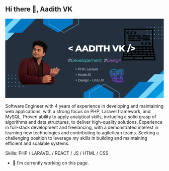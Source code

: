 ## Hi there 👋, Aadith VK

![I am GitHub Readme Generator's creator](https://github.com/aadithvk1/aadithvk1/blob/main/Github%20banner.png)

Software Engineer with 4 years of experience in developing and maintaining web applications, with a strong focus on PHP, Laravel framework, and MySQL. Proven ability to apply analytical skills, including a solid grasp of algorithms and data structures, to deliver high-quality solutions. Experience in full-stack development and freelancing, with a demonstrated interest in learning new technologies and contributing to agile/lean teams. Seeking a challenging position to leverage my skills in building and maintaining efficient and scalable systems.

Skills: PHP / LARAVEL / REACT / JS / HTML / CSS

- 🔭 I’m currently working on this page. 
